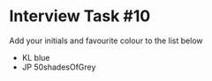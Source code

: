 # Interview Task #10
Add your initials and favourite colour to the list below

- KL blue
- JP 50shadesOfGrey
